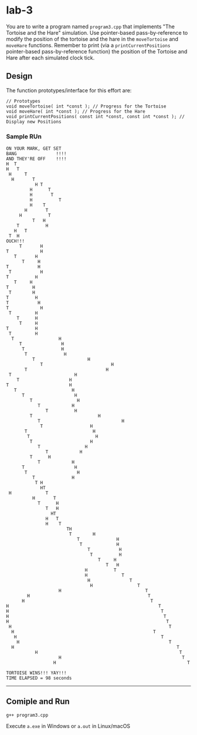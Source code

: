 # lab-3

You are to write a program named `program3.cpp` that implements "The Tortoise and the Hare" simulation.
Use pointer-based pass-by-reference to modify the position of the tortoise and the hare in the `moveTortoise` and `moveHare` functions.
Remember to print (via a `printCurrentPositions` pointer-based pass-by-reference function) the position of the Tortoise and Hare after each simulated clock tick.

## Design

The function prototypes/interface for this effort are:

```
// Prototypes
void moveTortoise( int *const ); // Progress for the Tortoise
void moveHare( int *const ); // Progress for the Hare
void printCurrentPositions( const int *const, const int *const ); // Display new Positions
```

### Sample RUn

```
ON YOUR MARK, GET SET
BANG               !!!!
AND THEY'RE OFF    !!!!
H  T
H   T
 H     T
  H       T
           H T
         H      T
         H       T
         H          T
         H    T
       H       T
     H          T
          T   H
    T          H
   H   T
 T  H
OUCH!!!
     T       H
T            H
   T       H
      T     H
T           H
 T           H
T          H
   T     H
T         H
 T        H
T          H
T           H
T            H
 T         H
    T      H
     T     H
T          H
 T         H
  T                 H
     T               H
      T              H
       T              H
          T                    H
             T                          H
       T                              H
 T                        H
    T                   H
T                       H
   T                     H
      T                   H
         T                 H
            T            H
               T          H
         T                         H
            T                               H
             T                  H
       T                         H
        T                         H
         T                      H
            T                 H
               T            H
         T      H
            T            H
      T                   H
       T                   H
          T              H
           T H
             HT
 H             T
          H       T
            T      H
               T   H
                 HT
               H   T
               H    T
                       TH
                        T        H
                           T              H
                            T             H
                               T           H
                                T          H
                                   T     H
                                      T   H
                              H          T
                              H             T
                               H               T
                                H                 T
                    H                                T
        H                                             T
      H                                                T
H                                                         T
H                                                          T
H                                                           T
H                                                            T
 H                                                            T
  H                                                     T
   H                                                       T
    H                                                         T
  H                                                              T
           H                                                      T
                    H                                              T
                  H                                                  T

TORTOISE WINS!!! YAY!!!
TIME ELAPSED = 98 seconds
```

---

## Comiple and Run

    g++ program3.cpp

Execute `a.exe` in Windows or `a.out` in Linux/macOS
